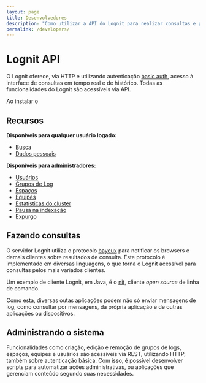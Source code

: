 ```yaml
---
layout: page
title: Desenvolvedores
description: "Como utilizar a API do Lognit para realizar consultas e para administrar o sistema"
permalink: /developers/
---
```


# Lognit API

O Lognit oferece, via HTTP e utilizando autenticação [basic auth](http://en.wikipedia.org/wiki/Basic_access_authentication), acesso à interface de consultas em tempo real e de histórico. Todas as funcionalidades do Lognit são acessíveis via API.

Ao instalar o 

## Recursos

**Disponíveis para qualquer usuário logado:**

* [Busca](/developers/api/search)
* [Dados pessoais](/developers/api/me)

**Disponíveis para administradores:**

* [Usuários](/developers/api/users)
* [Grupos de Log](/developers/api/log-groups)
* [Espaços](/developers/api/spaces)
* [Equipes](/developers/api/teams)
* [Estatísticas do cluster](/developers/api/stats)
* [Pausa na indexação](/developers/api/pause)
* [Expurgo](/developers/api/purge)

## Fazendo consultas

O servidor Lognit utiliza o protocolo [bayeux](http://svn.cometd.com/trunk/bayeux/bayeux.html) para notificar os browsers e demais clientes sobre resultados de consulta. Este protocolo é implementado em diversas linguagens, o que torna o Lognit acessível para consultas pelos mais variados clientes.

Um exemplo de cliente Lognit, em Java, é o [nit](https://github.com/intelie/lognit-cli), cliente *open source* de linha de comando.

Como esta, diversas outas aplicações podem não só enviar mensagens de log, como consultar por mensagens, da própria aplicação e de outras aplicações ou dispositivos.

## Administrando o sistema

Funcionalidades como criação, edição e remoção de grupos de logs, espaços, equipes e usuários são acessíveis via REST, utilizando HTTP, também sobre autenticação básica. Com isso, é possível desenvolver scripts para automatizar ações administrativas, ou aplicações que gerenciam conteúdo segundo suas necessidades.
